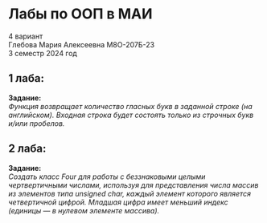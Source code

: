 # Лабы по ООП в МАИ
4 вариант  
Глебова Мария Алексеевна М8О-207Б-23  
3 семестр 2024 год  

## 1 лаба:  
**Задание:**  
*Функция возвращает количество гласных букв в заданной строке (на английском).
Входная строка будет состоять только из строчных букв и/или пробелов.*  

## 2 лаба:  
**Задание:**  
*Создать класс Four для работы с беззнаковыми целыми чертвертичными числами, используя для представления
числа массив из элементов типа unsigned char, каждый элемент которого является четвертичной цифрой.
Младшая цифра имеет меньший индекс (единицы — в нулевом элементе массива).* 
